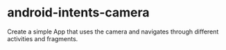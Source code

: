 # android-intents-camera
Create a simple App that uses the camera and navigates through different activities and fragments.
